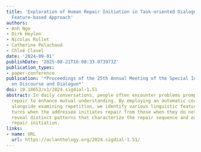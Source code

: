 ```yaml
---
title: 'Exploration of Human Repair Initiation in Task-oriented Dialogue: A Linguistic
  Feature-based Approach'
authors:
- Anh Ngo
- Dirk Heylen
- Nicolas Rollet
- Catherine Pelachaud
- Chloé Clavel
date: '2024-09-01'
publishDate: '2025-08-21T16:08:33.073973Z'
publication_types:
- paper-conference
publication: '*Proceedings of the 25th Annual Meeting of the Special Interest Group
  on Discourse and Dialogue*'
doi: 10.18653/v1/2024.sigdial-1.51
abstract: In daily conversations, people often encounter problems prompting conversational
  repair to enhance mutual understanding. By employing an automatic coreference solver,
  alongside examining repetition, we identify various linguistic features that distinguish
  turns when the addressee initiates repair from those when they do not. Our findings
  reveal distinct patterns that characterize the repair sequence and each type of
  repair initiation.
links:
- name: URL
  url: https://aclanthology.org/2024.sigdial-1.51/
---
```

